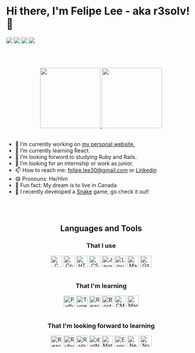 # Hi there, I'm Felipe Lee - aka r3solv! 👋

<div> 
  <a href = "mailto:felipe.lee30@gmail.com"><img src="https://img.shields.io/badge/Gmail-D14836?style=for-the-badge&logo=gmail&logoColor=white" target="_blank"></a>
  <a href="https://www.linkedin.com/in/felipelee30/" target="_blank"><img src="https://img.shields.io/badge/-LinkedIn-%230077B5?style=for-the-badge&logo=linkedin&logoColor=white" target="_blank"></a> 
<!--   <a href="https://www.youtube.com/channel/UCLwKFhotdI5ff3-9Q6EpsZQ" target="_blank"><img src="https://img.shields.io/badge/YouTube-FF0000?style=for-the-badge&logo=youtube&logoColor=white" target="_blank"></a> -->
  <a href="https://www.instagram.com/_lee30/" target="_blank"><img src="https://img.shields.io/badge/-Instagram-%23E4405F?style=for-the-badge&logo=instagram&logoColor=white" target="_blank"></a>
  <a href="https://discordapp.com/users/261255283463028736" target="_blank"><img src="https://img.shields.io/badge/Discord-7289DA?style=for-the-badge&logo=discord&logoColor=white" target="_blank"></a> 
</div>

<br><br>

<div align=center>
  <a href="https://github.com/Lee3007">
  <img height="160"  src="https://github-readme-stats.vercel.app/api?username=Lee3007&hide=issues,prs&count_private=true&show_icons=true&theme=dracula"/>
  <img height="160" src="https://github-readme-stats.vercel.app/api/top-langs/?username=Lee3007&layout=compact&show_icons=true&theme=dracula&langs_count=6"/>
  </a>
<div>
<!--  height 177  -->
<br>

<div align=left>
  
- 🔨 I’m currently working on [my personal website.][website]
- 🌱 I’m currently learning React.
- 🔭 I’m looking forword to studying Ruby and Rails.
- 🤔 I’m looking for an internship or work as junior.
- 📫 How to reach me: [felipe.lee30@gmail.com][mail] or [Linkedin][linkedin]
- 😄 Pronouns: He/Him
- 💭 Fun fact: My dream is to live in Canada
- 🐍 I recently developed a [Snake][snake] game, go check it out!
</div><br><br>
  
  
  
  
 ## Languages and Tools
 
<h3>That I use</h3>
<div style="display: inline_block">
  <img align="center" alt="C" height="30" src="https://img.shields.io/badge/C-00599C?style=for-the-badge&logo=c&logoColor=white"/>
  <img align="center" alt="Cpp" height="30" src="https://img.shields.io/badge/C%2B%2B-00599C?style=for-the-badge&logo=c%2B%2B&logoColor=white"/>
  <img align="center" alt="HTML" height="30" src="https://img.shields.io/badge/HTML5-E34F26?style=for-the-badge&logo=html5&logoColor=white"/>
  <img align="center" alt="CSS" height="30" src="https://img.shields.io/badge/CSS3-1572B6?style=for-the-badge&logo=css3&logoColor=white"/>
  <img align="center" alt="JavaScript" height="30" src="https://img.shields.io/badge/JavaScript-323330?style=for-the-badge&logo=javascript&logoColor=F7DF1E"/>
  <img align="center" alt="Linux" height="30" src="https://img.shields.io/badge/Linux-FCC624?style=for-the-badge&logo=linux&logoColor=black"/>
  <img align="center" alt="Manjaro" height="30" src="https://img.shields.io/badge/manjaro-35BF5C?style=for-the-badge&logo=manjaro&logoColor=white"/>
  <img align="center" alt="Git" height="30" src="https://img.shields.io/badge/GIT-E44C30?style=for-the-badge&logo=git&logoColor=white"/>
</div>
  <br>
  
  <h3>That I'm learning</h3>
<div style="display: inline_block">
  <img align="center" alt="Python" height="30" src="https://img.shields.io/badge/Python-FFD43B?style=for-the-badge&logo=python&logoColor=blue"/>
  <img align="center" alt="TypeScript" height="30" src="https://img.shields.io/badge/TypeScript-007ACC?style=for-the-badge&logo=typescript&logoColor=white"/>
  <img align="center" alt="React" height="30" src="https://img.shields.io/badge/React-20232A?style=for-the-badge&logo=react&logoColor=61DAFB"/>
  <img align="center" alt="Bootstrap" height="30" src="https://img.shields.io/badge/Bootstrap-563D7C?style=for-the-badge&logo=bootstrap&logoColor=white"/>
  <img align="center" alt="CMake" height="30" src="https://img.shields.io/badge/CMake-064F8C?style=for-the-badge&logo=cmake&logoColor=white"/>
  <img align="center" alt="MarkDown" height="30" src="https://img.shields.io/badge/Markdown-000000?style=for-the-badge&logo=markdown&logoColor=white"/>
</div>
<br>

  
<h3>That I'm looking forward to learning</h3>
<div style="display: inline_block">
  <img align="center" alt="ReactNative" height="30" src="https://img.shields.io/badge/React_Native-20232A?style=for-the-badge&logo=react&logoColor=61DAFB"/>
  <img align="center" alt="Ruby" height="30" src="https://img.shields.io/badge/Ruby-CC342D?style=for-the-badge&logo=ruby&logoColor=white"/>
  <img align="center" alt="Rails" height="30" src="https://img.shields.io/badge/Ruby_on_Rails-CC0000?style=for-the-badge&logo=ruby-on-rails&logoColor=white"/>
  <img align="center" alt="dotNET" height="30" src="https://img.shields.io/badge/.NET-512BD4?style=for-the-badge&logo=dotnet&logoColor=white"/>
  <img align="center" alt="MaterialUI" height="30" src="https://img.shields.io/badge/Material%20UI-007FFF?style=for-the-badge&logo=mui&logoColor=white"/>
  <img align="center" alt="ExpressJS" height="30" src="https://img.shields.io/badge/Express.js-000000?style=for-the-badge&logo=express&logoColor=white"/>
  <img align="center" alt="NextJS" height="30" src="https://img.shields.io/badge/next.js-000000?style=for-the-badge&logo=nextdotjs&logoColor=white"/>
  <img align="center" alt="NodeJS" height="30" src="https://img.shields.io/badge/Node.js-339933?style=for-the-badge&logo=nodedotjs&logoColor=white"/>
 </div>
  <br>


  
  
  
  
[website]: http://www.github.com/Lee3007/
[mail]: mailto:felipe.lee30@gmail.com
[linkedin]: https://www.linkedin.com/in/felipelee30/
[snake]: https://lee3007.github.io/js-snake/
